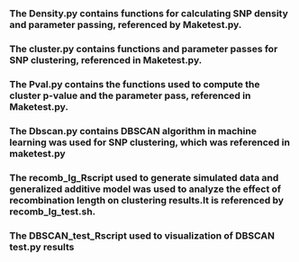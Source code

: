 ### The Density.py contains functions for calculating SNP density and parameter passing, referenced by Maketest.py.
### The cluster.py contains functions and parameter passes for SNP clustering, referenced in Maketest.py.
### The Pval.py contains the functions used to compute the cluster p-value and the parameter pass, referenced in Maketest.py.
### The Dbscan.py contains DBSCAN algorithm in machine learning was used for SNP clustering, which was referenced in maketest.py
### The recomb_lg_Rscript used to generate simulated data and generalized additive model was used to analyze the effect of recombination length on clustering results.It is referenced by recomb_lg_test.sh.
### The DBSCAN_test_Rscript used to visualization of DBSCAN test.py results

